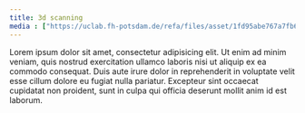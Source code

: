 ```yaml
---
title: 3d scanning
media : ["https://uclab.fh-potsdam.de/refa/files/asset/1fd95abe767a7fb63bf0314e78d32bc95944565f.png","https://uclab.fh-potsdam.de/refa/files/asset/8067db0cdf11214d6331324604096397a962744c.gif"]
---
```


Lorem ipsum dolor sit amet, consectetur adipisicing elit. Ut enim ad minim veniam, quis nostrud exercitation ullamco laboris nisi ut aliquip ex ea commodo consequat. Duis aute irure dolor in reprehenderit in voluptate velit esse cillum dolore eu fugiat nulla pariatur. Excepteur sint occaecat cupidatat non proident, sunt in culpa qui officia deserunt mollit anim id est laborum.